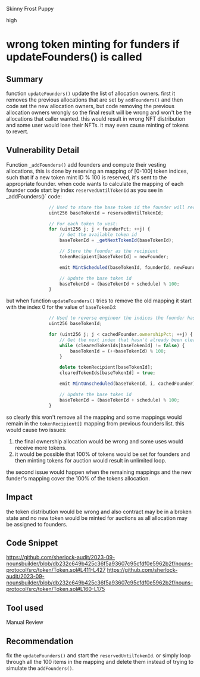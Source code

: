 Skinny Frost Puppy

high

# wrong token minting for funders if updateFounders() is called

## Summary
function `updateFounders()` update the list of allocation owners. first it removes the previous allocations that are set by `addFounders()` and then code set the new allocation owners, but code removing the previous allocation owners wrongly so the final result will be wrong and won't be the allocations that caller wanted. this would result in wrong NFT distribution and some user would lose their NFTs. it may even cause minting of tokens to revert.

## Vulnerability Detail
Function `_addFounders()` add founders and compute their vesting allocations, this is done by reserving an mapping of [0-100] token indices, such that if a new token mint ID % 100 is reserved, it's sent to the appropriate founder. when code wants to calculate the mapping of each founder code start by index `reservedUntilTokenId` as you see in _addFounders()` code:
```javascript
                // Used to store the base token id the founder will recieve
                uint256 baseTokenId = reservedUntilTokenId;

                // For each token to vest:
                for (uint256 j; j < founderPct; ++j) {
                    // Get the available token id
                    baseTokenId = _getNextTokenId(baseTokenId);

                    // Store the founder as the recipient
                    tokenRecipient[baseTokenId] = newFounder;

                    emit MintScheduled(baseTokenId, founderId, newFounder);

                    // Update the base token id
                    baseTokenId = (baseTokenId + schedule) % 100;
                }
```
but when function `updateFounders()` tries to remove the old mapping it start with the index 0 for the value of `baseTokenId`:
```javascript
                // Used to reverse engineer the indices the founder has reserved tokens in.
                uint256 baseTokenId;

                for (uint256 j; j < cachedFounder.ownershipPct; ++j) {
                    // Get the next index that hasn't already been cleared
                    while (clearedTokenIds[baseTokenId] != false) {
                        baseTokenId = (++baseTokenId) % 100;
                    }

                    delete tokenRecipient[baseTokenId];
                    clearedTokenIds[baseTokenId] = true;

                    emit MintUnscheduled(baseTokenId, i, cachedFounder);

                    // Update the base token id
                    baseTokenId = (baseTokenId + schedule) % 100;
                }
```
so clearly this won't remove all the mapping and some mappings would remain in the `tokenRecipient[]` mapping from previous founders list. this would cause two issues:
1. the final ownership allocation would be wrong and some uses would receive more tokens.
2. it would be possible that 100% of tokens would be set for founders and then minting tokens for auction would result in unlimited loop.

the second issue would happen when the remaining mappings and the new funder's mapping cover the 100% of the tokens allocation.

## Impact
the token distribution would be wrong and also contract may be in a broken state and no new token would be minted for auctions as all allocation may be assigned to founders.

## Code Snippet
https://github.com/sherlock-audit/2023-09-nounsbuilder/blob/db232c649b425c36f5a93607c95cfdf0e5962b2f/nouns-protocol/src/token/Token.sol#L411-L427
https://github.com/sherlock-audit/2023-09-nounsbuilder/blob/db232c649b425c36f5a93607c95cfdf0e5962b2f/nouns-protocol/src/token/Token.sol#L160-L175

## Tool used
Manual Review

## Recommendation
fix the `updateFounders()` and start the `reservedUntilTokenId`. 
or simply loop through all the 100 items in the mapping and delete them instead of trying to simulate the `addFounders()`.